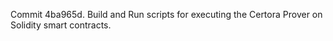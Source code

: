 Commit 4ba965d.                    Build and Run scripts for executing the Certora Prover on Solidity smart contracts.